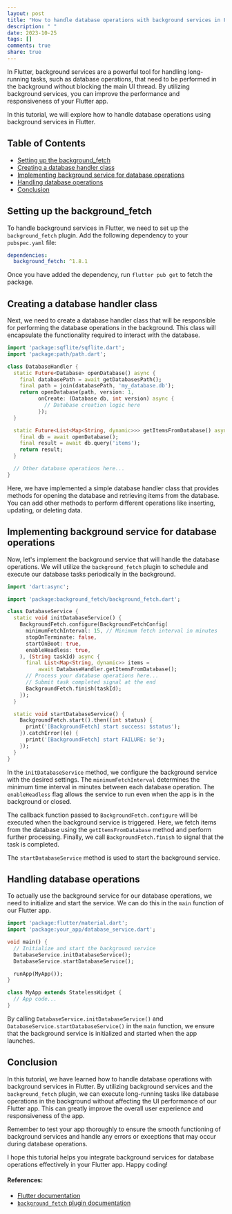 ```yaml
---
layout: post
title: "How to handle database operations with background services in Flutter"
description: " "
date: 2023-10-25
tags: []
comments: true
share: true
---
```


In Flutter, background services are a powerful tool for handling long-running tasks, such as database operations, that need to be performed in the background without blocking the main UI thread. By utilizing background services, you can improve the performance and responsiveness of your Flutter app.

In this tutorial, we will explore how to handle database operations using background services in Flutter.

## Table of Contents
- [Setting up the background_fetch](#setting-up-the-background_fetch)
- [Creating a database handler class](#creating-a-database-handler-class)
- [Implementing background service for database operations](#implementing-background-service-for-database-operations)
- [Handling database operations](#handling-database-operations)
- [Conclusion](#conclusion)

## Setting up the background_fetch

To handle background services in Flutter, we need to set up the `background_fetch` plugin. Add the following dependency to your `pubspec.yaml` file:

```yaml
dependencies:
  background_fetch: ^1.8.1
```

Once you have added the dependency, run `flutter pub get` to fetch the package.

## Creating a database handler class

Next, we need to create a database handler class that will be responsible for performing the database operations in the background. This class will encapsulate the functionality required to interact with the database.

```dart
import 'package:sqflite/sqflite.dart';
import 'package:path/path.dart';

class DatabaseHandler {
  static Future<Database> openDatabase() async {
    final databasePath = await getDatabasesPath();
    final path = join(databasePath, 'my_database.db');
    return openDatabase(path, version: 1,
          onCreate: (Database db, int version) async {
            // Database creation logic here
          });
  }

  static Future<List<Map<String, dynamic>>> getItemsFromDatabase() async {
    final db = await openDatabase();
    final result = await db.query('items');
    return result;
  }

  // Other database operations here...
}
```

Here, we have implemented a simple database handler class that provides methods for opening the database and retrieving items from the database. You can add other methods to perform different operations like inserting, updating, or deleting data.

## Implementing background service for database operations

Now, let's implement the background service that will handle the database operations. We will utilize the `background_fetch` plugin to schedule and execute our database tasks periodically in the background.

```dart
import 'dart:async';

import 'package:background_fetch/background_fetch.dart';

class DatabaseService {
  static void initDatabaseService() {
    BackgroundFetch.configure(BackgroundFetchConfig(
      minimumFetchInterval: 15, // Minimum fetch interval in minutes
      stopOnTerminate: false,
      startOnBoot: true,
      enableHeadless: true,
    ), (String taskId) async {
      final List<Map<String, dynamic>> items =
          await DatabaseHandler.getItemsFromDatabase();
      // Process your database operations here...
      // Submit task completed signal at the end
      BackgroundFetch.finish(taskId);
    });
  }

  static void startDatabaseService() {
    BackgroundFetch.start().then((int status) {
      print('[BackgroundFetch] start success: $status');
    }).catchError((e) {
      print('[BackgroundFetch] start FAILURE: $e');
    });
  }
}
```

In the `initDatabaseService` method, we configure the background service with the desired settings. The `minimumFetchInterval` determines the minimum time interval in minutes between each database operation. The `enableHeadless` flag allows the service to run even when the app is in the background or closed.

The callback function passed to `BackgroundFetch.configure` will be executed when the background service is triggered. Here, we fetch items from the database using the `getItemsFromDatabase` method and perform further processing. Finally, we call `BackgroundFetch.finish` to signal that the task is completed.

The `startDatabaseService` method is used to start the background service.

## Handling database operations

To actually use the background service for our database operations, we need to initialize and start the service. We can do this in the `main` function of our Flutter app.

```dart
import 'package:flutter/material.dart';
import 'package:your_app/database_service.dart';

void main() {
  // Initialize and start the background service
  DatabaseService.initDatabaseService();
  DatabaseService.startDatabaseService();

  runApp(MyApp());
}

class MyApp extends StatelessWidget {
  // App code...
}
```

By calling `DatabaseService.initDatabaseService()` and `DatabaseService.startDatabaseService()` in the `main` function, we ensure that the background service is initialized and started when the app launches.

## Conclusion

In this tutorial, we have learned how to handle database operations with background services in Flutter. By utilizing background services and the `background_fetch` plugin, we can execute long-running tasks like database operations in the background without affecting the UI performance of our Flutter app. This can greatly improve the overall user experience and responsiveness of the app.

Remember to test your app thoroughly to ensure the smooth functioning of background services and handle any errors or exceptions that may occur during database operations.

I hope this tutorial helps you integrate background services for database operations effectively in your Flutter app. Happy coding!

#### References:
- [Flutter documentation](https://flutter.dev/docs)
- [`background_fetch` plugin documentation](https://pub.dev/packages/background_fetch)